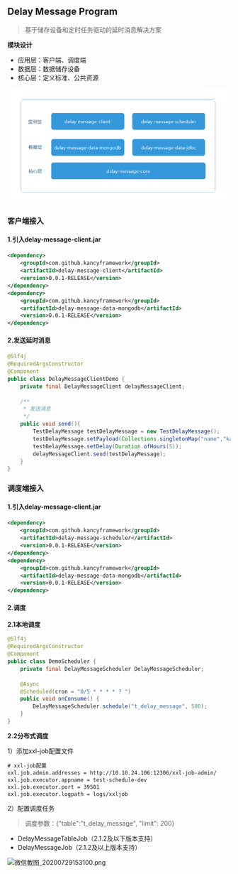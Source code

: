 ## Delay Message Program
> 基于储存设备和定时任务驱动的延时消息解决方案

<!-- ![design.jpg](https://i.loli.net/2020/09/08/2dLTtRkgA8MmqvH.jpg) -->

**模块设计**

- 应用层：客户端、调度端
- 数据层：数据储存设备
- 核心层：定义标准、公共资源

![](images/module_design.png)


### 客户端接入

#### 1.引入delay-message-client.jar

```xml
<dependency>
    <groupId>com.github.kancyframework</groupId>
    <artifactId>delay-message-client</artifactId>
    <version>0.0.1-RELEASE</version>
</dependency>
<dependency>
    <groupId>com.github.kancyframework</groupId>
    <artifactId>delay-message-data-mongodb</artifactId>
    <version>0.0.1-RELEASE</version>
</dependency>
```

#### 2.发送延时消息

```java
@Slf4j
@RequiredArgsConstructor
@Component
public class DelayMessageClientDemo {
    private final DelayMessageClient delayMessageClient;

    /**
     * 发送消息
     */
    public void send(){
        TestDelayMessage testDelayMessage = new TestDelayMessage();
        testDelayMessage.setPayload(Collections.singletonMap("name","kancy"));
        testDelayMessage.setDelay(Duration.ofHours(5));
        delayMessageClient.send(testDelayMessage);
    }
}
```

### 调度端接入

#### 1.引入delay-message-client.jar

```xml
<dependency>
    <groupId>com.github.kancyframework</groupId>
    <artifactId>delay-message-scheduler</artifactId>
    <version>0.0.1-RELEASE</version>
</dependency>
<dependency>
    <groupId>com.github.kancyframework</groupId>
    <artifactId>delay-message-data-mongodb</artifactId>
    <version>0.0.1-RELEASE</version>
</dependency>
```

#### 2.调度

**2.1本地调度**

```java
@Slf4j
@RequiredArgsConstructor
@Component
public class DemoScheduler {
    private final DelayMessageScheduler DelayMessageScheduler;

    @Async
    @Scheduled(cron = "0/5 * * * * ? ")
    public void onConsume() {
        DelayMessageScheduler.schedule("t_delay_message", 500);
    }
}
```

**2.2分布式调度**

1）添加xxl-job配置文件

```properties
# xxl-job配置
xxl.job.admin.addresses = http://10.10.24.106:12306/xxl-job-admin/
xxl.job.executor.appname = test-schedule-dev
xxl.job.executor.port = 39501
xxl.job.executor.logpath = logs/xxljob
```

2）配置调度任务
> 调度参数：{"table":"t_delay_message", "limit": 200}

- DelayMessageTableJob（2.1.2及以下版本支持）
- DelayMessageJob（2.1.2及以上版本支持）

![微信截图_20200729153100.png](https://i.loli.net/2020/07/29/Hvcdeh1zWbGVDXJ.png)








